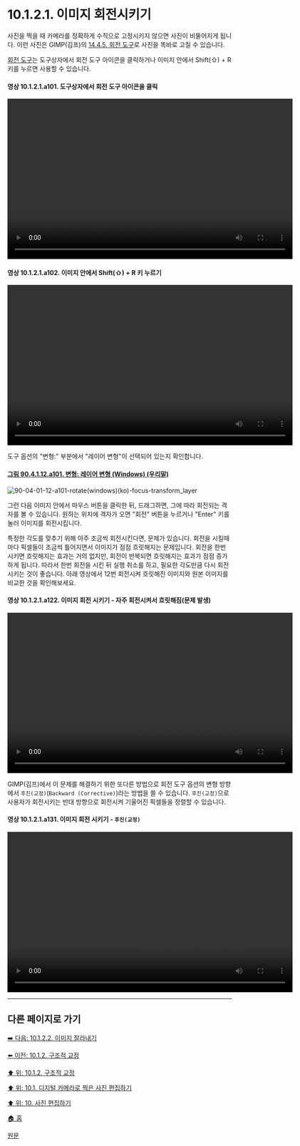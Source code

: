 # 10.1.2.1. 이미지 회전시키기

사진을 찍을 때 카메라를 정확하게 수직으로 고정시키지 않으면 사진이 비뚤어지게 됩니다. 이런 사진은 GIMP(김프)의 [14.4.5. 회전 도구](./14-04-05-00-rotate.md)로 사진을 똑바로 고칠 수 있습니다. 

[회전 도구](./14-04-05-00-rotate.md)는 도구상자에서 회전 도구 아이콘을 클릭하거나 이미지 안에서 Shift(⇧) + R 키를 누르면 사용할 수 있습니다.

#### 영상 10.1.2.1.a101. 도구상자에서 회전 도구 아이콘을 클릭
<video controls="controls" width="640" height="360" src="https://github.com/wonder13662/gimp/assets/15767104/27b31ac9-6503-4af9-a67a-536f1d35845b"></video>

#### 영상 10.1.2.1.a102. 이미지 안에서 Shift(⇧) + R 키 누르기
<video controls="controls" width="640" height="360" src="https://github.com/wonder13662/gimp/assets/15767104/79cbeb45-cc49-4861-b504-28e8d4eec3ea"></video>

도구 옵션의 "변형:" 부분에서 "레이어 변형"이 선택되어 있는지 확인합니다.

<a id="90-04-01-12-a101"></a>

#### [그림 90.4.1.12.a101. 변형: 레이어 변형 (Windows) (우리말)](./90-04-01-12-rotate.md#90-04-01-12-a101)
![90-04-01-12-a101-rotate(windows)(ko)-focus-transform_layer](https://github.com/wonder13662/gimp/assets/15767104/a37012ad-9d58-44c0-a4d5-dc2635f9f9b3)

그런 다음 이미지 안에서 마우스 버튼을 클릭한 뒤, 드래그하면, 그에 따라 회전되는 격자를 볼 수 있습니다. 원하는 위치에 격자가 오면 "회전" 버튼을 누르거나 "Enter" 키를 눌러 이미지를 회전시킵니다.

특정한 각도를 맞추기 위해 아주 조금씩 회전시킨다면, 문제가 있습니다. 회전을 시킬때마다 픽셀들이 조금씩 틀어지면서 이미지가 점점 흐릿해지는 문제입니다. 회전을 한번 시키면 흐릿해지는 효과는 거의 없지만, 회전이 반복되면 흐릿해지는 효과가 점점 증가하게 됩니다. 따라서 한번 회전을 시킨 뒤 실행 취소를 하고, 필요한 각도만큼 다시 회전시키는 것이 좋습니다. 아래 영상에서 12번 회전시켜 흐릿해진 이미지와 원본 이미지를 비교한 것을 확인해보세요.

#### 영상 10.1.2.1.a122. 이미지 회전 시키기 - 자주 회전시켜서 흐릿해짐(문제 발생)
<video controls="controls" width="640" height="360" src="https://github.com/wonder13662/gimp/assets/15767104/8b3f0a09-d367-4457-9a44-f504549c36b8"></video>

GIMP(김프)에서 이 문제를 해결하기 위한 또다른 방법으로 회전 도구 옵션의 변형 방향에서 `후진(교정)`(`Backward (Corrective)`)라는 방법을 쓸 수 있습니다. `후진(교정)`으로 사용자가 회전시키는 반대 방향으로 회전시켜 기울어진 픽셀들을 정렬할 수 있습니다.

#### 영상 10.1.2.1.a131. 이미지 회전 시키기 - `후진(교정)`
<video controls="controls" width="640" height="360" src="https://github.com/wonder13662/gimp/assets/15767104/25df931e-ffe3-4d6e-bccb-695235b3b0fc"></video>

***

## 다른 페이지로 가기

[➡️ 다음: 10.1.2.2. 이미지 잘라내기](./10-01-02-02-cropping.md)

[⬅️ 이전: 10.1.2. 구조적 교정](./10-01-02-00-improving_composition.md)

[⬆️ 위: 10.1.2. 구조적 교정](./10-01-02-00-improving_composition.md)

[⬆️ 위: 10.1. 디지털 카메라로 찍은 사진 편집하기](./10-01-00-working-with-digital-camera-photos.md)

[⬆️ 위: 10. 사진 편집하기](./10-00-enhancing-photographs.md)

[🏠 홈](./00-home.md)

[원문](https://docs.gimp.org/2.10/ko/gimp-imaging-photos.html#gimp-using-photography-improving)
